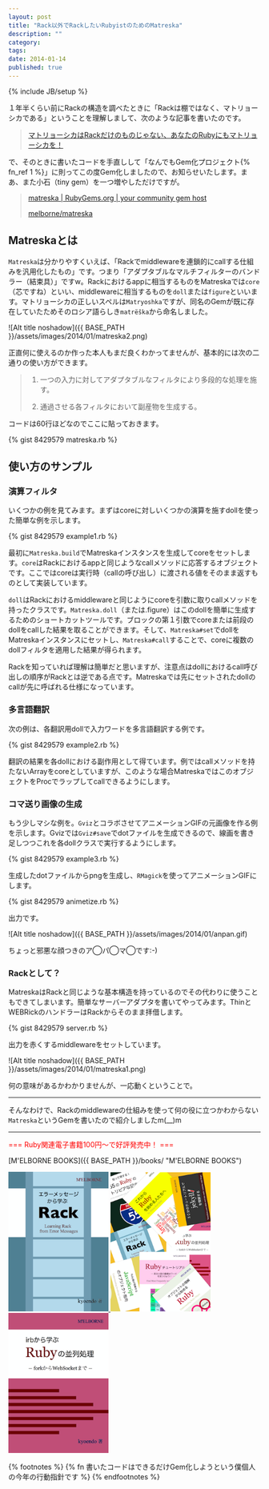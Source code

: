 ```yaml
---
layout: post
title: "Rack以外でRackしたいRubyistのためのMatreska"
description: ""
category:
tags:
date: 2014-01-14
published: true
---
```

{% include JB/setup %}

１年半くらい前にRackの構造を調べたときに「Rackは棚ではなく、マトリョーシカである」ということを理解しまして、次のような記事を書いたのです。

> [マトリョーシカはRackだけのものじゃない、あなたのRubyにもマトリョーシカを！](http://melborne.github.io/2012/08/10/build-a-matryoshka-with-ruby/ "マトリョーシカはRackだけのものじゃない、あなたのRubyにもマトリョーシカを！")

で、そのときに書いたコードを手直しして「なんでもGem化プロジェクト{% fn_ref 1 %}」に則ってこの度Gem化しましたので、お知らせいたします。まあ、また小石（tiny gem）を一つ増やしただけですが。

> [matreska \| RubyGems.org \| your community gem host](https://rubygems.org/gems/matreska "matreska \| RubyGems.org \| your community gem host")
>
> [melborne/matreska](https://github.com/melborne/matreska "melborne/matreska")

## Matreskaとは

`Matreska`は分かりやすくいえば、「Rackでmiddlewareを連鎖的にcallする仕組みを汎用化したもの」です。つまり「アダプタブルなマルチフィルターのバンドラー（結束具）」ですw。Rackにおけるappに相当するものをMatreskaでは`core`（芯ですね）といい、middlewareに相当するものを`doll`または`figure`といいます。マトリョーシカの正しいスペルは`Matryoshka`ですが、同名のGemが既に存在していたためそのロシア語らしき`matrëška`から命名しました。

![Alt title noshadow]({{ BASE_PATH }}/assets/images/2014/01/matreska2.png)

正直何に使えるのか作った本人もまだ良くわかってませんが、基本的には次の二通りの使い方ができます。

> 1. 一つの入力に対してアダプタブルなフィルタにより多段的な処理を施す。
>
> 2. 通過させる各フィルタにおいて副産物を生成する。

コードは60行ほどなのでここに貼っておきます。

{% gist 8429579 matreska.rb %}

## 使い方のサンプル

### 演算フィルタ

いくつかの例を見てみます。まずはcoreに対しいくつかの演算を施すdollを使った簡単な例を示します。

{% gist 8429579 example1.rb %}

最初に`Matreska.build`でMatreskaインスタンスを生成してcoreをセットします。`core`はRackにおけるappと同じようなcallメソッドに応答するオブジェクトです。ここではcoreは実行時（callの呼び出し）に渡される値をそのまま返すものとして実装しています。

`doll`はRackにおけるmiddlewareと同じようにcoreを引数に取りcallメソッドを持ったクラスです。`Matreska.doll`（または.figure）はこのdollを簡単に生成するためのショートカットツールです。ブロックの第１引数でcoreまたは前段のdollをcallした結果を取ることができます。そして、`Matreska#set`でdollをMatreskaインスタンスにセットし、`Matreska#call`することで、coreに複数のdollフィルタを適用した結果が得られます。

Rackを知っていれば理解は簡単だと思いますが、注意点はdollにおけるcall呼び出しの順序がRackとは逆である点です。Matreskaでは先にセットされたdollのcallが先に呼ばれる仕様になっています。

### 多言語翻訳

次の例は、各翻訳用dollで入力ワードを多言語翻訳する例です。

{% gist 8429579 example2.rb %}

翻訳の結果を各dollにおける副作用として得ています。例ではcallメソッドを持たないArrayをcoreとしていますが、このような場合MatreskaではこのオブジェクトをProcでラップしてcallできるようにします。

### コマ送り画像の生成

もう少しマシな例を。`Gviz`とコラボさせてアニメーションGIFの元画像を作る例を示します。Gvizでは`Gviz#save`でdotファイルを生成できるので、線画を書き足しつつこれを各dollクラスで実行するようにします。

{% gist 8429579 example3.rb %}

生成したdotファイルからpngを生成し、`RMagick`を使ってアニメーションGIFにします。

{% gist 8429579 animetize.rb %}

出力です。

![Alt title noshadow]({{ BASE_PATH }}/assets/images/2014/01/anpan.gif)


ちょっと邪悪な顔つきのア◯パ◯マ◯です:-)

### Rackとして？

MatreskaはRackと同じような基本構造を持っているのでその代わりに使うこともできてしまいます。簡単なサーバーアダプタを書いてやってみます。ThinとWEBRickのハンドラーはRackからそのまま拝借します。

{% gist 8429579 server.rb %}

出力を赤くするmiddlewareをセットしています。

![Alt title noshadow]({{ BASE_PATH }}/assets/images/2014/01/matreska1.png)

何の意味があるかわかりませんが、一応動くということで。

---

そんなわけで、Rackのmiddlewareの仕組みを使って何の役に立つかわからない`Matreska`というGemを書いたので紹介しましたm(__)m


---

<p style='color:red'>=== Ruby関連電子書籍100円〜で好評発売中！ ===</p>

[M'ELBORNE BOOKS]({{ BASE_PATH }}/books/ "M'ELBORNE BOOKS")

<a href="{{ BASE_PATH }}/books/">
  <img src="/assets/images/books/rack_cover.png" alt="rack" style="width:200px" />
</a>
<a href="{{ BASE_PATH }}/books/">
  <img src="/assets/images/books/ruby_pack8.png" alt="pack8" style="width:200px" />
</a>
<a href="{{ BASE_PATH }}/books/">
  <img src="/assets/images/books/ruby_parallel_cover.png" alt="ruby_parallel" style="width:200px" />
</a>


{% footnotes %}
{% fn 書いたコードはできるだけGem化しようという僕個人の今年の行動指針です %}
{% endfootnotes %}

